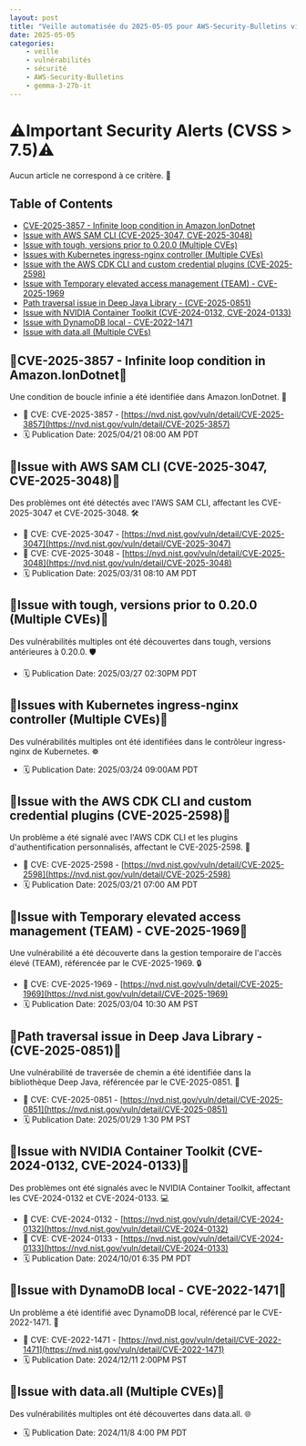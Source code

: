 ```yaml
---
layout: post
title: "Veille automatisée du 2025-05-05 pour AWS-Security-Bulletins via Gemini gemma-3-27b-it"
date: 2025-05-05
categories:
    - veille
    - vulnérabilités
    - sécurité
    - AWS-Security-Bulletins
    - gemma-3-27b-it
---
```

# ⚠️Important Security Alerts (CVSS > 7.5)⚠️
Aucun article ne correspond à ce critère. 🚨

## Table of Contents
* [CVE-2025-3857 - Infinite loop condition in Amazon.IonDotnet](#cve-2025-3857---infinite-loop-condition-in-amazon.iondotnet)
* [Issue with AWS SAM CLI (CVE-2025-3047, CVE-2025-3048)](#issue-with-aws-sam-cli-cve-2025-3047-cve-2025-3048)
* [Issue with tough, versions prior to 0.20.0 (Multiple CVEs)](#issue-with-tough-versions-prior-to-0.20.0-multiple-cves)
* [Issues with Kubernetes ingress-nginx controller (Multiple CVEs)](#issues-with-kubernetes-ingress-nginx-controller-multiple-cves)
* [Issue with the AWS CDK CLI and custom credential plugins (CVE-2025-2598)](#issue-with-the-aws-cdk-cli-and-custom-credential-plugins-cve-2025-2598)
* [Issue with Temporary elevated access management (TEAM) - CVE-2025-1969](#issue-with-temporary-elevated-access-management-team---cve-2025-1969)
* [Path traversal issue in Deep Java Library - (CVE-2025-0851)](#path-traversal-issue-in-deep-java-library---cve-2025-0851)
* [Issue with NVIDIA Container Toolkit (CVE-2024-0132, CVE-2024-0133)](#issue-with-nvidia-container-toolkit-cve-2024-0132-cve-2024-0133)
* [Issue with DynamoDB local - CVE-2022-1471](#issue-with-dynamodb-local---cve-2022-1471)
* [Issue with data.all (Multiple CVEs)](#issue-with-data.all-multiple-cves)

## 🚨CVE-2025-3857 - Infinite loop condition in Amazon.IonDotnet🚨
Une condition de boucle infinie a été identifiée dans Amazon.IonDotnet. 🔄

* 🐛 CVE: CVE-2025-3857 - [https://nvd.nist.gov/vuln/detail/CVE-2025-3857](https://nvd.nist.gov/vuln/detail/CVE-2025-3857)
* 🗓️ Publication Date: 2025/04/21 08:00 AM PDT

## 🚨Issue with AWS SAM CLI (CVE-2025-3047, CVE-2025-3048)🚨
Des problèmes ont été détectés avec l'AWS SAM CLI, affectant les CVE-2025-3047 et CVE-2025-3048. 🛠️

* 🐛 CVE: CVE-2025-3047 - [https://nvd.nist.gov/vuln/detail/CVE-2025-3047](https://nvd.nist.gov/vuln/detail/CVE-2025-3047)
* 🐛 CVE: CVE-2025-3048 - [https://nvd.nist.gov/vuln/detail/CVE-2025-3048](https://nvd.nist.gov/vuln/detail/CVE-2025-3048)
* 🗓️ Publication Date: 2025/03/31 08:10 AM PDT

## 🚨Issue with tough, versions prior to 0.20.0 (Multiple CVEs)🚨
Des vulnérabilités multiples ont été découvertes dans tough, versions antérieures à 0.20.0. 🛡️

* 🗓️ Publication Date: 2025/03/27 02:30PM PDT

## 🚨Issues with Kubernetes ingress-nginx controller (Multiple CVEs)🚨
Des vulnérabilités multiples ont été identifiées dans le contrôleur ingress-nginx de Kubernetes. ☸️

* 🗓️ Publication Date: 2025/03/24 09:00AM PDT

## 🚨Issue with the AWS CDK CLI and custom credential plugins (CVE-2025-2598)🚨
Un problème a été signalé avec l'AWS CDK CLI et les plugins d'authentification personnalisés, affectant le CVE-2025-2598. 🔑

* 🐛 CVE: CVE-2025-2598 - [https://nvd.nist.gov/vuln/detail/CVE-2025-2598](https://nvd.nist.gov/vuln/detail/CVE-2025-2598)
* 🗓️ Publication Date: 2025/03/21 07:00 AM PDT

## 🚨Issue with Temporary elevated access management (TEAM) - CVE-2025-1969🚨
Une vulnérabilité a été découverte dans la gestion temporaire de l'accès élevé (TEAM), référencée par le CVE-2025-1969. 🔒

* 🐛 CVE: CVE-2025-1969 - [https://nvd.nist.gov/vuln/detail/CVE-2025-1969](https://nvd.nist.gov/vuln/detail/CVE-2025-1969)
* 🗓️ Publication Date: 2025/03/04 10:30 AM PST

## 🚨Path traversal issue in Deep Java Library - (CVE-2025-0851)🚨
Une vulnérabilité de traversée de chemin a été identifiée dans la bibliothèque Deep Java, référencée par le CVE-2025-0851. 📁

* 🐛 CVE: CVE-2025-0851 - [https://nvd.nist.gov/vuln/detail/CVE-2025-0851](https://nvd.nist.gov/vuln/detail/CVE-2025-0851)
* 🗓️ Publication Date: 2025/01/29 1:30 PM PST

## 🚨Issue with NVIDIA Container Toolkit (CVE-2024-0132, CVE-2024-0133)🚨
Des problèmes ont été signalés avec le NVIDIA Container Toolkit, affectant les CVE-2024-0132 et CVE-2024-0133. 💻

* 🐛 CVE: CVE-2024-0132 - [https://nvd.nist.gov/vuln/detail/CVE-2024-0132](https://nvd.nist.gov/vuln/detail/CVE-2024-0132)
* 🐛 CVE: CVE-2024-0133 - [https://nvd.nist.gov/vuln/detail/CVE-2024-0133](https://nvd.nist.gov/vuln/detail/CVE-2024-0133)
* 🗓️ Publication Date: 2024/10/01 6:35 PM PDT

## 🚨Issue with DynamoDB local - CVE-2022-1471🚨
Un problème a été identifié avec DynamoDB local, référencé par le CVE-2022-1471. 💾

* 🐛 CVE: CVE-2022-1471 - [https://nvd.nist.gov/vuln/detail/CVE-2022-1471](https://nvd.nist.gov/vuln/detail/CVE-2022-1471)
* 🗓️ Publication Date: 2024/12/11 2:00PM PST

## 🚨Issue with data.all (Multiple CVEs)🚨
Des vulnérabilités multiples ont été découvertes dans data.all. 🌐

* 🗓️ Publication Date: 2024/11/8 4:00 PM PDT
